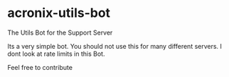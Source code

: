 # acronix-utils-bot
The Utils Bot for the Support Server

Its a very simple bot. You should not use this for many different servers. I dont look at rate limits in this Bot. 

Feel free to contribute
